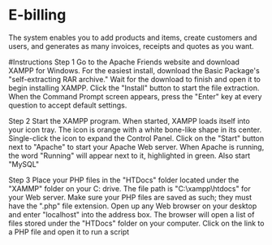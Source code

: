 # E-billing
The system enables you to add products and items, create customers and users, and generates as many invoices, receipts and quotes as you want. 

#Instructions
Step 1
Go to the Apache Friends website and download XAMPP for Windows. For the easiest install, download the Basic Package's "self-extracting RAR archive." Wait for the download to finish and open it to begin installing XAMPP. Click the "Install" button to start the file extraction. When the Command Prompt screen appears, press the "Enter" key at every question to accept default settings.

Step 2
Start the XAMPP program. When started, XAMPP loads itself into your icon tray. The icon is orange with a white bone-like shape in its center. Single-click the icon to expand the Control Panel. Click on the "Start" button next to "Apache" to start your Apache Web server. When Apache is running, the word "Running" will appear next to it, highlighted in green. Also start "MySQL" 

Step 3
Place your PHP files in the "HTDocs" folder located under the "XAMMP" folder on your C: drive. The file path is "C:\xampp\htdocs" for your Web server. Make sure your PHP files are saved as such; they must have the ".php" file extension. Open up any Web browser on your desktop and enter "localhost" into the address box. The browser will open a list of files stored under the "HTDocs" folder on your computer. Click on the link to a PHP file and open it to run a script

